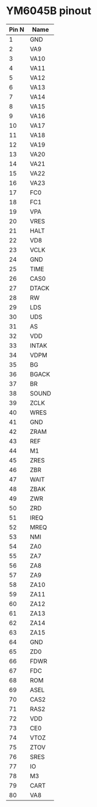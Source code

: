 # YM6045B pinout
|Pin N|Name|
|---|---|
|1  |GND  |
|2  |VA9  |
|3  |VA10 |
|4  |VA11 |
|5  |VA12 |
|6  |VA13 |
|7  |VA14 |
|8  |VA15 |
|9  |VA16 |
|10 |VA17 |
|11 |VA18 |
|12 |VA19 |
|13 |VA20 |
|14 |VA21 |
|15 |VA22 |
|16 |VA23 |
|17 |FC0  |
|18 |FC1  |
|19 |VPA  |
|20 |VRES |
|21 |HALT |
|22 |VD8  |
|23 |VCLK |
|24 |GND  |
|25 |TIME |
|26 |CAS0 |
|27 |DTACK|
|28 |RW   |
|29 |LDS  |
|30 |UDS  |
|31 |AS   |
|32 |VDD  |
|33 |INTAK|
|34 |VDPM |
|35 |BG   |
|36 |BGACK|
|37 |BR   |
|38 |SOUND|
|39 |ZCLK |
|40 |WRES |
|41 |GND  |
|42 |ZRAM |
|43 |REF  |
|44 |M1   |
|45 |ZRES |
|46 |ZBR  |
|47 |WAIT |
|48 |ZBAK |
|49 |ZWR  |
|50 |ZRD  |
|51 |IREQ |
|52 |MREQ |
|53 |NMI  |
|54 |ZA0  |
|55 |ZA7  |
|56 |ZA8  |
|57 |ZA9  |
|58 |ZA10 |
|59 |ZA11 |
|60 |ZA12 |
|61 |ZA13 |
|62 |ZA14 |
|63 |ZA15 |
|64 |GND  |
|65 |ZD0  |
|66 |FDWR |
|67 |FDC  |
|68 |ROM  |
|69 |ASEL |
|70 |CAS2 |
|71 |RAS2 |
|72 |VDD  |
|73 |CE0  |
|74 |VTOZ |
|75 |ZTOV |
|76 |SRES |
|77 |IO   |
|78 |M3   |
|79 |CART |
|80 |VA8  |
